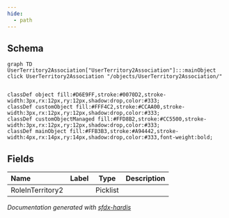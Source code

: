 ```yaml
---
hide:
  - path
---
```



## Schema

```mermaid
graph TD
UserTerritory2Association["UserTerritory2Association"]:::mainObject
click UserTerritory2Association "/objects/UserTerritory2Association/"


classDef object fill:#D6E9FF,stroke:#0070D2,stroke-width:3px,rx:12px,ry:12px,shadow:drop,color:#333;
classDef customObject fill:#FFF4C2,stroke:#CCAA00,stroke-width:3px,rx:12px,ry:12px,shadow:drop,color:#333;
classDef customObjectManaged fill:#FFD8B2,stroke:#CC5500,stroke-width:3px,rx:12px,ry:12px,shadow:drop,color:#333;
classDef mainObject fill:#FFB3B3,stroke:#A94442,stroke-width:4px,rx:14px,ry:14px,shadow:drop,color:#333,font-weight:bold;

```


<!-- Object description -->

## Fields

| Name      | Label | Type | Description |
| :-------- | :---- | :--: | :---------- | 
| RoleInTerritory2 |  | Picklist | <!-- --> |








_Documentation generated with [sfdx-hardis](https://sfdx-hardis.cloudity.com)_
